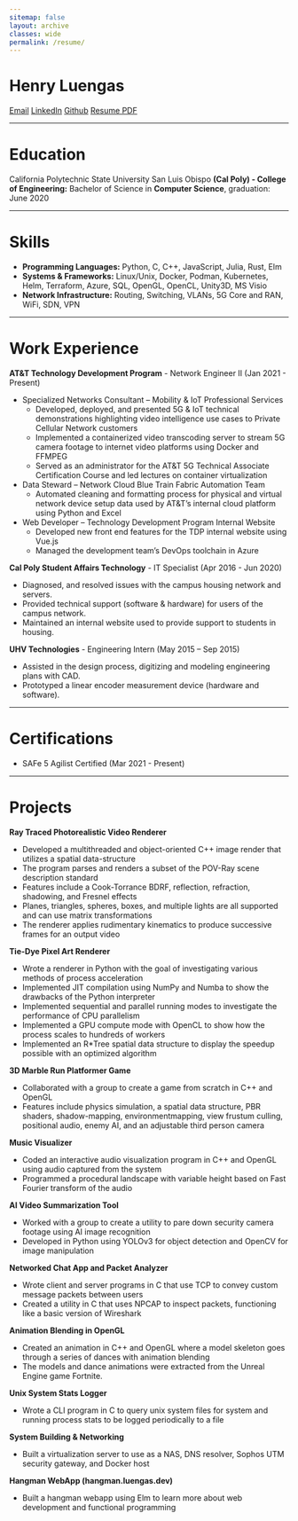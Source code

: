 ```yaml
---
sitemap: false
layout: archive
classes: wide
permalink: /resume/
---
```


# **Henry Luengas**

<a href="mailto:contact@luengas.dev" class="btn btn--info btn--primary">Email</a>
<a href="https://www.linkedin.com/in/henry-luengas" class="btn btn--info btn--primary">LinkedIn</a>
<a href="https://github.com/hluengas" class="btn btn--info btn--primary">Github</a>
<a href="/assets/documents/HenryLuengas-Resume.pdf" class="btn btn--warning btn--primary">Resume PDF</a>


*****


# **Education**
California Polytechnic State University San Luis Obispo **(Cal Poly) - College of Engineering:**
Bachelor of Science in **Computer Science**, graduation: June 2020


*****


# **Skills**
* **Programming Languages:** Python, C, C++, JavaScript, Julia, Rust, Elm
* **Systems & Frameworks:** Linux/Unix, Docker, Podman, Kubernetes, Helm, Terraform, Azure, SQL, OpenGL, OpenCL, Unity3D, MS Visio
* **Network Infrastructure:** Routing, Switching, VLANs, 5G Core and RAN, WiFi, SDN, VPN


*****


# **Work Experience**
**AT&T Technology Development Program** - Network Engineer II (Jan 2021 - Present)
* Specialized Networks Consultant – Mobility & IoT Professional Services
    * Developed, deployed, and presented 5G & IoT technical demonstrations highlighting video intelligence use cases to Private Cellular Network customers
    * Implemented a containerized video transcoding server to stream 5G camera footage to internet video platforms using Docker and FFMPEG
    * Served as an administrator for the AT&T 5G Technical Associate Certification Course and led lectures on container virtualization
* Data Steward – Network Cloud Blue Train Fabric Automation Team
    * Automated cleaning and formatting process for physical and virtual network device setup data used by AT&T’s internal cloud platform using Python and Excel
* Web Developer – Technology Development Program Internal Website
    * Developed new front end features for the TDP internal website using Vue.js
    * Managed the development team’s DevOps toolchain in Azure


**Cal Poly Student Affairs Technology** - IT Specialist (Apr 2016 - Jun 2020)
* Diagnosed, and resolved issues with the campus housing network and servers.
* Provided technical support (software & hardware) for users of the campus network.
* Maintained an internal website used to provide support to students in housing.

**UHV Technologies** - Engineering Intern (May 2015 – Sep 2015)
* Assisted in the design process, digitizing and modeling engineering plans with CAD.
* Prototyped a linear encoder measurement device (hardware and software).


*****


# **Certifications**
* SAFe 5 Agilist Certified (Mar 2021 - Present)


*****


# **Projects**
**Ray Traced Photorealistic Video Renderer**
* Developed a multithreaded and object-oriented C++ image render that utilizes a spatial data-structure
* The program parses and renders a subset of the POV-Ray scene description standard
* Features include a Cook-Torrance BDRF, reflection, refraction, shadowing, and Fresnel effects
* Planes, triangles, spheres, boxes, and multiple lights are all supported and can use matrix transformations
* The renderer applies rudimentary kinematics to produce successive frames for an output video 

**Tie-Dye Pixel Art Renderer**
* Wrote a renderer in Python with the goal of investigating various methods of process acceleration
* Implemented JIT compilation using NumPy and Numba to show the drawbacks of the Python interpreter
* Implemented sequential and parallel running modes to investigate the performance of CPU parallelism
* Implemented a GPU compute mode with OpenCL to show how the process scales to hundreds of workers
* Implemented an R*Tree spatial data structure to display the speedup possible with an optimized algorithm

**3D Marble Run Platformer Game**
* Collaborated with a group to create a game from scratch in C++ and OpenGL
* Features include physics simulation, a spatial data structure, PBR shaders, shadow-mapping, environmentmapping, view frustum culling, positional audio, enemy AI, and an adjustable third person camera

**Music Visualizer**
* Coded an interactive audio visualization program in C++ and OpenGL using audio captured from the system
* Programmed a procedural landscape with variable height based on Fast Fourier transform of the audio

**AI Video Summarization Tool**
* Worked with a group to create a utility to pare down security camera footage using AI image recognition
* Developed in Python using YOLOv3 for object detection and OpenCV for image manipulation

**Networked Chat App and Packet Analyzer**
* Wrote client and server programs in C that use TCP to convey custom message packets between users
* Created a utility in C  that uses NPCAP to inspect packets, functioning like a basic version of Wireshark

**Animation Blending in OpenGL**
* Created an animation in C++ and OpenGL where a model skeleton goes through a series of dances with animation blending
* The models and dance animations were extracted from the Unreal Engine game Fortnite.

**Unix System Stats Logger**
* Wrote a CLI program in C to query unix system files for system and running process stats to be logged periodically to a file

**System Building & Networking**
* Built a virtualization server to use as a NAS, DNS resolver, Sophos UTM security gateway, and Docker host

**Hangman WebApp (hangman.luengas.dev)**
* Built a hangman webapp using Elm to learn more about web development and functional programming


